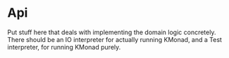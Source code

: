 # Api

Put stuff here that deals with implementing the domain logic concretely. There
should be an IO interpreter for actually running KMonad, and a Test interpreter,
for running KMonad purely.
